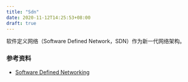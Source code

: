 ```yaml
---
title: "Sdn"
date: 2020-11-12T14:25:53+08:00
draft: true
---
```


软件定义网络（Software Defined Network，SDN）作为新一代网络架构。



### 参考资料

- [Software Defined Networking](https://tonydeng.github.io/sdn-handbook/)